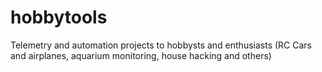 # hobbytools
Telemetry and automation projects to hobbysts and enthusiasts (RC Cars and airplanes, aquarium monitoring, house hacking and others)
